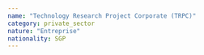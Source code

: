 ```yaml
---
name: "Technology Research Project Corporate (TRPC)"
category: private_sector
nature: "Entreprise"
nationality: SGP
---
```

    